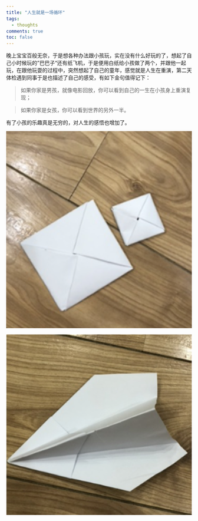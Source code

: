 ```yaml
---
title: "人生就是一场循环"
tags:
  - thoughts
comments: true  
toc: false
---
```


晚上宝宝百般无奈，于是想各种办法跟小孩玩，实在没有什么好玩的了，想起了自己小时候玩的”巴巴子“还有纸飞机，于是便用白纸给小孩做了两个，并跟他一起玩，在跟他玩耍的过程中，突然想起了自己的童年，感觉就是人生在重演，第二天体检遇到同事于是也描述了自己的感受，有如下金句值得记下：



> 如果你家是男孩，就像电影回放，你可以看到自己的一生在小孩身上重演复现；



> 如果你家是女孩，你可以看到世界的另外一半。





有了小孩的乐趣真是无穷的，对人生的感悟也增加了。






![巴巴子](./images/babazi.png)


![纸飞机](./images/paper_plane.png)



